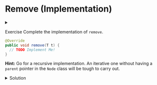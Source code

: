 # Remove (Implementation)

<div id="outcomes"><details><summary></summary>

* Implement the core operations of an OrderedSet efficiently with a Binary Search Tree.

</details></div>

<span class="tag">Exercise</span> Complete the implementation of `remove`.

```java
@Override
public void remove(T t) {
  // TODO Implement Me!
}
```

**Hint:** Go for a recursive implementation. An iterative one without having a `parent` pointer in the `Node` class will be tough to carry out.

<details class="solution" data-release="Oct 11, 2023 17:00:00">
<summary>Solution</summary>

```java
@Override
public void remove(T t) {
  // Uses a recursive (private) helper insert
  root = remove(root, t);
}
```

```java
/* removes node with given value in the subtree rooted
   at given node and returns modified subtree. */
private Node<T> remove(Node<T> node, T t) {
  if (node == null) { // base case
    return node;
  }
  // find the node that contains "t"
  if (node.data.compareTo(t) > 0) {
    node.left = remove(node.left, t);
  } else if (node.data.compareTo(t) < 0) {
    node.right = remove(node.right, t);
  } else { // found it; let's remove it!
    // zero or one child
    if (node.right == null) {
      return node.left;
    } else if (node.left == null) {
      return node.right;
    }
    // two children
    Node<T> next = findSmallest(node.right);
    node.data = next.data;
    node.right = remove(node.right, next.data);
    numElements--;
  }

  return node;
}
```

```java
// find the smallest value in subtree rooted at node
// Pre: node != null
private Node<T> findSmallest(Node<T> node) {
  Node<T> small = node;
  while (small.left != null) {
    // go left as far as we can
    small = small.left;
  }
  return small;
}
```

</details>
